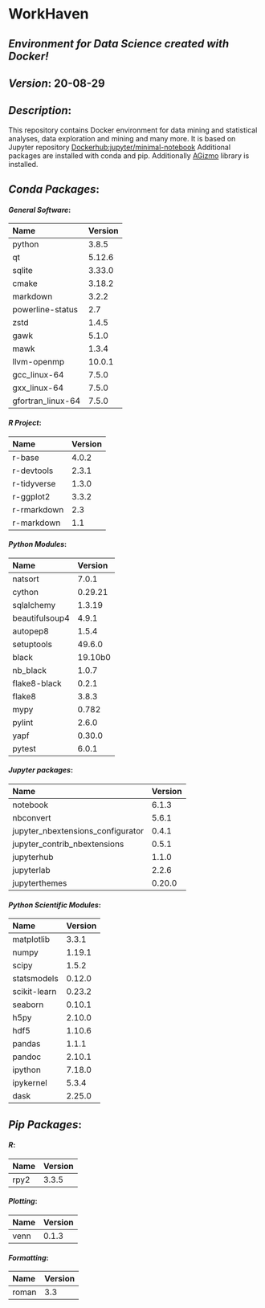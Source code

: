
# WorkHaven
## _Environment for Data Science created with Docker!_

## _Version_: 20-08-29

## _Description_:

This repository contains Docker environment for data mining and statistical analyses, data exploration and mining and many more. It is based on Jupyter
repository
 [Dockerhub:jupyter/minimal-notebook](https://hub.docker.com/r/jupyter/minimal-notebook/)
Additional packages are installed with conda and pip.
Additionally [AGizmo](https://github.com/grzadr/agizmo) library is installed.


## _Conda Packages_:
#### _General Software_:
|      Name      |     Version     |
|:---------------|:----------------|
|python|3.8.5|
|qt|5.12.6|
|sqlite|3.33.0|
|cmake|3.18.2|
|markdown|3.2.2|
|powerline-status|2.7|
|zstd|1.4.5|
|gawk|5.1.0|
|mawk|1.3.4|
|llvm-openmp|10.0.1|
|gcc_linux-64|7.5.0|
|gxx_linux-64|7.5.0|
|gfortran_linux-64|7.5.0|

#### _R Project_:
|      Name      |     Version     |
|:---------------|:----------------|
|r-base|4.0.2|
|r-devtools|2.3.1|
|r-tidyverse|1.3.0|
|r-ggplot2|3.3.2|
|r-rmarkdown|2.3|
|r-markdown|1.1|

#### _Python Modules_:
|      Name      |     Version     |
|:---------------|:----------------|
|natsort|7.0.1|
|cython|0.29.21|
|sqlalchemy|1.3.19|
|beautifulsoup4|4.9.1|
|autopep8|1.5.4|
|setuptools|49.6.0|
|black|19.10b0|
|nb_black|1.0.7|
|flake8-black|0.2.1|
|flake8|3.8.3|
|mypy|0.782|
|pylint|2.6.0|
|yapf|0.30.0|
|pytest|6.0.1|

#### _Jupyter packages_:
|      Name      |     Version     |
|:---------------|:----------------|
|notebook|6.1.3|
|nbconvert|5.6.1|
|jupyter_nbextensions_configurator|0.4.1|
|jupyter_contrib_nbextensions|0.5.1|
|jupyterhub|1.1.0|
|jupyterlab|2.2.6|
|jupyterthemes|0.20.0|

#### _Python Scientific Modules_:
|      Name      |     Version     |
|:---------------|:----------------|
|matplotlib|3.3.1|
|numpy|1.19.1|
|scipy|1.5.2|
|statsmodels|0.12.0|
|scikit-learn|0.23.2|
|seaborn|0.10.1|
|h5py|2.10.0|
|hdf5|1.10.6|
|pandas|1.1.1|
|pandoc|2.10.1|
|ipython|7.18.0|
|ipykernel|5.3.4|
|dask|2.25.0|

## _Pip Packages_:
#### _R_:
|      Name      |     Version     |
|:---------------|:----------------|
|rpy2|3.3.5|

#### _Plotting_:
|      Name      |     Version     |
|:---------------|:----------------|
|venn|0.1.3|

#### _Formatting_:
|      Name      |     Version     |
|:---------------|:----------------|
|roman|3.3|

